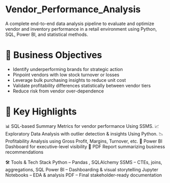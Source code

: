 # Vendor_Performance_Analysis
A complete end-to-end data analysis pipeline to evaluate and optimize vendor and inventory performance in a retail environment using Python, SQL, Power BI, and statistical methods.

# 🧾 Business Objectives
* Identify underperforming brands for strategic action
* Pinpoint vendors with low stock turnover or losses
* Leverage bulk purchasing insights to reduce unit cost
* Validate profitability differences statistically between vendor tiers
* Reduce risk from vendor over-dependence

# 🚀 Key Highlights

📊 SQL-based Summary Metrics for vendor performance Using SSMS.
📈 Exploratory Data Analysis with outlier detection & insights Using Python.
📉 Profitability Analysis using Gross Profit, Margins, Turnover, etc.
📑 Power BI Dashboard for executive-level visibility
📄 PDF Report summarizing business recommendations

🛠️ Tools & Tech Stack
 Python – Pandas , SQLAlchemy
 SSMS – CTEs, joins, aggregations, SQL
 Power BI – Dashboarding & visual storytelling
 Jupyter Notebooks – EDA & analysis
 PDF – Final stakeholder-ready documentation
